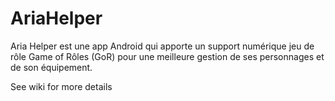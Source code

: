 # AriaHelper
Aria Helper est une app Android qui apporte un support numérique jeu de rôle Game of Rôles (GoR) pour une meilleure gestion de ses personnages et de son équipement.

See wiki for more details
